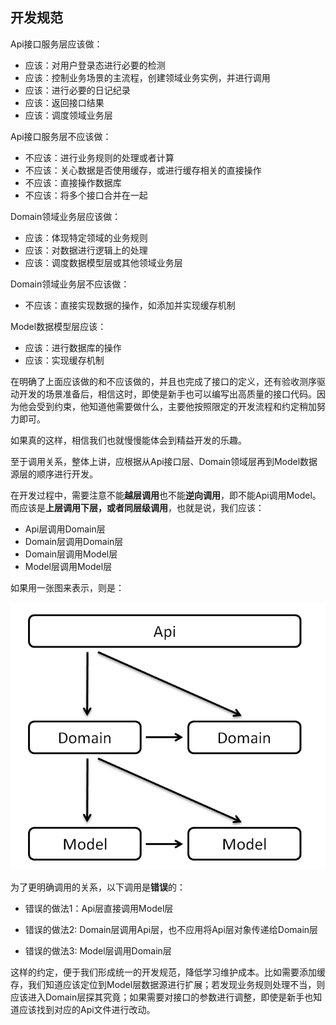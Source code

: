 ## 开发规范

Api接口服务层应该做：

- 应该：对用户登录态进行必要的检测
- 应该：控制业务场景的主流程，创建领域业务实例，并进行调用
- 应该：进行必要的日记纪录
- 应该：返回接口结果
- 应该：调度领域业务层

Api接口服务层不应该做：

- 不应该：进行业务规则的处理或者计算
- 不应该：关心数据是否使用缓存，或进行缓存相关的直接操作
- 不应该：直接操作数据库
- 不应该：将多个接口合并在一起

Domain领域业务层应该做：

- 应该：体现特定领域的业务规则
- 应该：对数据进行逻辑上的处理
- 应该：调度数据模型层或其他领域业务层

Domain领域业务层不应该做：

- 不应该：直接实现数据的操作，如添加并实现缓存机制

Model数据模型层应该：

- 应该：进行数据库的操作
- 应该：实现缓存机制

在明确了上面应该做的和不应该做的，并且也完成了接口的定义，还有验收测序驱动开发的场景准备后，相信这时，即使是新手也可以编写出高质量的接口代码。因为他会受到约束，他知道他需要做什么，主要他按照限定的开发流程和约定稍加努力即可。

如果真的这样，相信我们也就慢慢能体会到精益开发的乐趣。

至于调用关系，整体上讲，应根据从Api接口层、Domain领域层再到Model数据源层的顺序进行开发。

在开发过程中，需要注意不能**越层调用**也不能**逆向调用**，即不能Api调用Model。而应该是**上层调用下层，或者同层级调用**，也就是说，我们应该：

- Api层调用Domain层
- Domain层调用Domain层
- Domain层调用Model层
- Model层调用Model层

如果用一张图来表示，则是：

![](adm.png)



为了更明确调用的关系，以下调用是**错误**的：

- 错误的做法1：Api层直接调用Model层

- 错误的做法2: Domain层调用Api层，也不应用将Api层对象传递给Domain层

- 错误的做法3: Model层调用Domain层

  

这样的约定，便于我们形成统一的开发规范，降低学习维护成本。比如需要添加缓存，我们知道应该定位到Model层数据源进行扩展；若发现业务规则处理不当，则应该进入Domain层探其究竟；如果需要对接口的参数进行调整，即使是新手也知道应该找到对应的Api文件进行改动。  